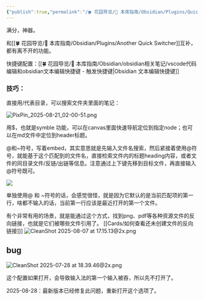 ```yaml
---
{"publish":true,"permalink":"/🍀 花园导览/🧰 本库指南/Obsidian/Plugins/Quick Switcher++.md","aliases":"darlal-switcher-plus","created":"2024-05-11","modified":"2025-08-07","cssclasses":""}
---
```



满分，神器。

和[[🍀 花园导览/🧰 本库指南/Obsidian/Plugins/Another Quick Switcher]]互补，都有离不开的功能。

快捷键配置：[[🍀 花园导览/🧰 本库指南/Obsidian/obsidian相关笔记/vscode代码编辑和obsidian文本编辑快捷键 - 触发快捷键\|Obsidian 文本编辑快捷键]]

### 技巧：

直接用/代表目录，可以搜索文件夹里面的笔记：

![PixPin_2025-08-21_02-00-51.png](https://pub-pic.oldwinter.top/2025/08/2da3c96714d58aa3accdf30d3e690964.png)


用$，也就是symble 功能，可以在canvas里面快速导航定位到指定node；也可以在md文件中定位到header标题。

@和~符号，写着embed，其实意思就是先输入文件名搜索，然后紧接着使用@符号，就能基于这个匹配到的文件名，直接检索文件内的标题heading内容，或者文件的同目录文件/反链/出链等信息。注意通过上下键先移到目标文件，再直接输入@符号既可。

![](https://pub-pic.oldwinter.top/2025/08/6d675f38a332788a5f0f5f8e796a2edf.png)

单独使用@ 和 ~符号的话，会感觉很怪，就是因为它默认的是当前匹配项的第一行，啥都不输入的话，当前第一行应该是最近打开的第一个文件。

有个非常有用的场景，就是能通过这个方式，找到png、pdf等各种资源文件的反向链接，也就是它们被哪些文件引用了。 [[Cards/如何查看还未创建文件的反向链接]]]
![CleanShot 2025-08-07 at 17.15.13@2x.png](https://pub-pic.oldwinter.top/2025/08/6d675f38a332788a5f0f5f8e796a2edf.png)



## bug

![CleanShot 2025-07-28 at 18.39.46@2x.png](https://pub-pic.oldwinter.top/2025/07/f70d717548df8eb29ecaa397ac85dc48.png)

这个配置如果打开，会导致输入法的第一个输入被吞，所以先不打开了。

2025-08-28：最新版本已经修复此问题，重新打开这个选项了。
